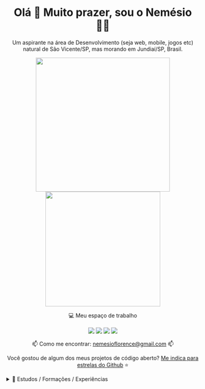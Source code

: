 <h1 align='center'>
  Olá 👋 Muito prazer, sou o Nemésio 👨‍💻
</h1>

<p align='center'>
 Um aspirante na área de Desenvolvimento (seja web, mobile, jogos etc) natural de São Vicente/SP, mas morando em Jundiaí/SP, Brasil.
</p>

<p align='center'>
  <a href="#">
    <img src="https://github-readme-stats.vercel.app/api?username=NemesioFVF&show_icons=true&count_private=true&theme=dark" width="350">
    <img src="https://github-readme-stats.anuraghazra1.vercel.app/api/top-langs/?username=NemesioFVF&layout=compact&theme=dark" width="300">
  </a>
</p>

<p align='center'>
  💻 Meu espaço de trabalho<br/><br/>
  <img src="https://img.shields.io/badge/windows-%230078D6.svg?&style=for-the-badge&logo=windows&logoColor=white" />
  <img src="https://img.shields.io/badge/intel-core%20i5%2010th-%230071C5.svg?&style=for-the-badge&logo=intel&logoColor=white" />
  <img src="https://img.shields.io/badge/nvidia-gtx%201650-%2376B900.svg?&style=for-the-badge&logo=nvidia&logoColor=white" />
  <img src="https://img.shields.io/badge/RAM-16GB-%230071C5.svg?&style=for-the-badge&logoColor=white" />
</p>

<p align='center'>
  📫 Como me encontrar: <a href='mailto:nemesioflorence@gmail.com'>nemesioflorence@gmail.com</a>  📫
</p>
<p align='center'>
  Você gostou de algum dos meus projetos de código aberto? <a href='https://stars.github.com/nominate/'>Me indica para estrelas do Github</a> ⭐
</p>


<details>
  <summary>📃 Estudos / Formações / Experiências</summary>

## Estudando

- 📖 **Delphi**\
📆 2021\
📍 **Udemy** - Jundiaí, Brasil

- 📖 **Python**\
📆 2021\
📍 **Faculdade iv2** - Jundiaí, Brasil

- 📖 **Angular**\
📆 2021\
📍 **Faculdade iv2** - Jundiaí, Brasil

## Formação

- 📖 **Beginner - Introdução ao Desenvolvimento Web**\
📆 2020 – 2021\
📍 **Faculdade iv2** - Jundiaí, Brasil

- 📖 **Gestão e Governança de Tecnologia da Informação**\
📆 2018 – 2019\
📍 **UNOPAR - Universidade Norte do Paraná** - Jundiaí, Brasil

- 📖 **Engenharia da Computação**\
📆 2012 – 2017\
📍 **Faculdade Anhanguera de Jundiaí** - Jundiaí, Brasil

- 📖 **Técnico em Informática**\
📆 2013 – 2014\
📍 **ETEC - Escola Técnica Estadual de São Paulo** - Jundiaí, Brasil

- 📖 **Técnico em Logística**\
📆 2012 – 2013\
📍 **ETEC - Escola Técnica Estadual de São Paulo** - Jundiaí, Brasil

## Experiências

- 👨‍💻 **Assitente de T.I**\
📆 2018 – atuando no momento\
📍 **Hospital Universitario de Jundiaí** - Jundiaí / São Paulo - Brasil

- 👨‍💻 **Técnico de Informática**\
📆 2015 – 2018\
📍 **Kroton** - Jundiaí / São Paulo - Brasil

- 👨‍💻 **Aprendiz**\
📆 2010 – 2011\
📍 **CCR S.A.** - Jundiaí / São Paulo - Brasil

</details>
